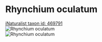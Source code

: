 
Rhynchium oculatum
==================
  
[iNaturalist taxon id: 469791](https://www.inaturalist.org/taxa/469791)  
![Rhynchium oculatum](https://inaturalist-open-data.s3.amazonaws.com/photos/218424423/medium.jpg)  
![Rhynchium oculatum](https://inaturalist-open-data.s3.amazonaws.com/photos/218424436/medium.jpg)